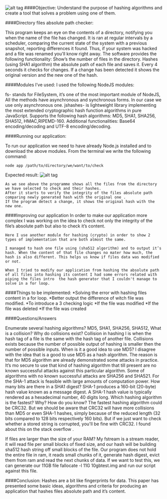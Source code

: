 ![alt tag](https://github.com/CristianChris/Directory-integrity-files-absolute-path-checker/blob/master/images/1.png "main image")
####Objective:
Understand the purpose of hashing algorithms and create a tool that solves a problem using one of them.

####Directory files absolute path checker:

  This program keeps an eye on the contents of a directory, notifying you when the name of the file has changed. It is ran at regular intervals by a scheduler, comparing the current state of the system with a previous snapshot, reporting differences it found.
Thus, if your system was hacked and a file was renamed you'll know right away.
The software provides the following functionality:
Show’s the number of files in the directory.
Hashes (using SHA1 algorithm) the absolute path of each file and saves it.
Every 4 seconds it checks for changes.
If a change has been detected it shows the original version and the new one of the hash.

####Modules I’ve used:
I used the following NodeJS modules:

fs- stands for FileSystem, it’s one of the most important module of NodeJS, All the methods have asynchronous and synchronous forms. In our case we use only asynchronous one.
jshashes-  is lightweight library implementing the most extended cryptographic hash function algorithms in pure JavaScript. Supports the following hash algorithms: MD5, SHA1, SHA256, SHA512, HMAC,RIPEMD-160. Additional functionalities: Base64 encoding/decoding and UTF-8 encoding/decoding.

####Running our application:

To run our application we need to have already Node.js installed and to download the above modules.
    From the terminal we write the following command:
```
node app /path/to/directory/we/want/to/check
```
Expected result:
![alt tag](https://github.com/CristianChris/Directory-integrity-files-absolute-path-checker/blob/master/images/2.png "result image")

    As we see above the programme shows all the files from the directory we have selected to check and their hashes.
    After it starts to verify the integrity of the files absolute path comparing newly generated hash with the original one .
    If the program detect a change, it shows the original hash with the new one.

####Improving our application
    In order to make our application more complex I was working on the idea to check not only the integrity of the file’s absolute path but also to check it’s content.

    Here I use another module for hashing (crypto) in order to show 2 types of implementation that are both almost the same.

    I managed to hash one file using (sha512 algorithm) and to output it’s hash. When the content of that file changes no mater how much, the hash is also different. This helps us know if files data was modified or not.

    When I tried to modify our application from hashing the absolute path of all files into hashing its content I had some errors related with piping the files intro  the hash generator that I couldn't manage to solve in a for loop.

####Things to be implemented:
*Solving the error with hashing files content in a for loop.
*Better output the difference of witch file was modified.
*To introduce a 3 checking logic
  *If the file was modified
  *If the file was deleted
  *If the file was created

####Questions/Answers

Enumerate several hashing algorithms?
        MD5, SHA1, SHA256, SHA512,
What is a collision? Why do collisions exist?
        Collision in hashing I is when the hash tag of a file is the same with the hash tag of another file.
        Collisions exists because the number of possible output of hashing is smaller then the number of possible inputs.
When is it a good idea to use MD5?
        I disagree with the idea that is a good to use MD5 as a hash algorithm.
        The reason is that for MD5 algorithm are already demonstrated some attacks in practice. It’s mo secure to use that kind of hashing algorithm that till present are no known successful attacks against this particular algorithm. Some of algorithms  with no known  successful attacks are SHA256 and SHA521. For the SHA-1 attack is feasible with large amounts of computation power.
How many bits are there in a SHA1 digest?
            SHA-1 produces a 160-bit (20-byte) hash value known as a message digest. A SHA-1 hash value is typically rendered as a hexadecimal number, 40 digits long.
Which hashing algorithm is the fastest? Why? How do you know?
            The fastest hashing algorithm could be CRC32. But we should be aware that CRC32 will have more collisions than MD5 or even SHA-1 hashes, simply because of the reduced length (32 bits compared to 128 bits respectively 160 bits). But if we just want to check whether a stored string is corrupted, you'll be fine with CRC32. I found about this on the stack overflow .

If files are larger than the size of your RAM?
    My fstream is a stream reader, it will read file per small blocks of fixed size, and our hash will be building sha512 hash string off small blocks of the file. Our program does not hold the entire file in ram, it reads small chunks of it, generate hash digest, evict them from ram and read the next chunks of data. If we want to test this, we can generate our 11GB file fallocate -l 11G 10gbtest.img and run our script against this file.

####Conclusion:
  Hashes are a bit like fingerprints for data.
This paper has presented some basic ideas, algorithms and criteria for
producing an application that hashes files absolute path and it’s content.


